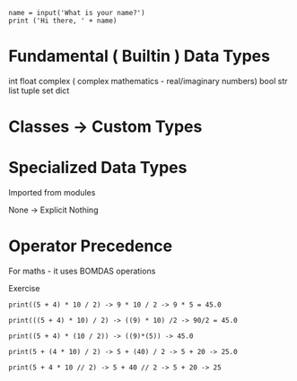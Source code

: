 ```
name = input('What is your name?')
print ('Hi there, ' + name)
```

# Fundamental ( Builtin ) Data Types
int
float
complex ( complex mathematics - real/imaginary numbers)
bool
str
list
tuple
set
dict

# Classes -> Custom Types

# Specialized Data Types
Imported from modules

None -> Explicit Nothing

# Operator Precedence

For maths - it uses BOMDAS operations

Exercise
```
print((5 + 4) * 10 / 2) -> 9 * 10 / 2 -> 9 * 5 = 45.0

print(((5 + 4) * 10) / 2) -> ((9) * 10) /2 -> 90/2 = 45.0

print((5 + 4) * (10 / 2)) -> ((9)*(5)) -> 45.0

print(5 + (4 * 10) / 2) -> 5 + (40) / 2 -> 5 + 20 -> 25.0

print(5 + 4 * 10 // 2) -> 5 + 40 // 2 -> 5 + 20 -> 25
```